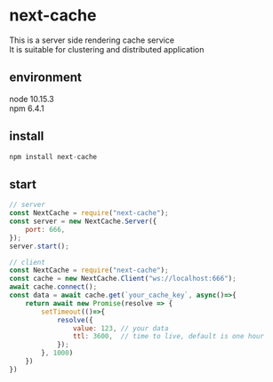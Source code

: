 # next-cache

This is a server side rendering cache service  
It is suitable for clustering and distributed application

## environment
node 10.15.3  
npm 6.4.1

## install
```node.js
npm install next-cache
```

## start
```js
// server
const NextCache = require("next-cache");
const server = new NextCache.Server({
    port: 666,
});
server.start();

// client
const NextCache = require("next-cache");
const cache = new NextCache.Client("ws://localhost:666");
await cache.connect();
const data = await cache.get(`your_cache_key`, async()=>{
    return await new Promise(resolve => {
        setTimeout(()=>{
            resolve({
                value: 123, // your data
                ttl: 3600,  // time to live, default is one hour
            });
        }, 1000)
    })
})
```

